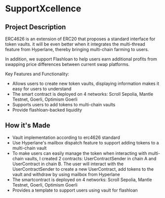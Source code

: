 # SupportXcellence
## Project Description
ERC4626 is an extension of ERC20 that proposes a standard interface for token vaults. it will be even better when it integrates the multi-thread feature from Hyperlane, thereby bringing multi-chain farming to users.

In addition, we support Flashloan to help users earn additional profits from swapping price differences between current swap platforms.

Key Features and Functionality:

- Allows users to create new token vaults, displaying information makes it easy for users to understand
- The smart contract is deployed on 4 networks: Scroll Sepolia, Mantle Testnet, Goerli, Optimism Goerli
- Supports users to add tokens to multi-chain vaults
- Provide flashloan-backed liquidity

## How it's Made
- Vault implementation according to erc4626 standard
- Use Hyperlane's mailbox dispatch feature to support adding tokens to a multi-chain vault
- To make users can easily manage the token when interacting with multi-chain vaults, I created 2 contracts: UserContractSender in chain A and UserContract in chain B. The user will interact with the UserContractSender to create a new UserContract, add tokens to the vault and withdraw by using mailbox from Hyperlane
- The smartcontract is deployed on 4 networks: Scroll Sepolia, Mantle Testnet, Goerli, Optimism Goerli
- Provides a template to support users using vault for flashloan
